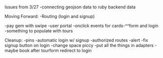 Issues from 3/27
-connecting geojson data to ruby backend data

Moving Forward:
-Routing (login and signup)

-pay gem with swipe
-user portal
-onclick events for cards-^^form and login
-something to populate with tours

Cleanup:
-pins
-automatic login w/ signup
-authorized routes
-alert
-fix signup button on login
-change space piccy
-put all the things in adapters
-maybe book after tourform redirect to login